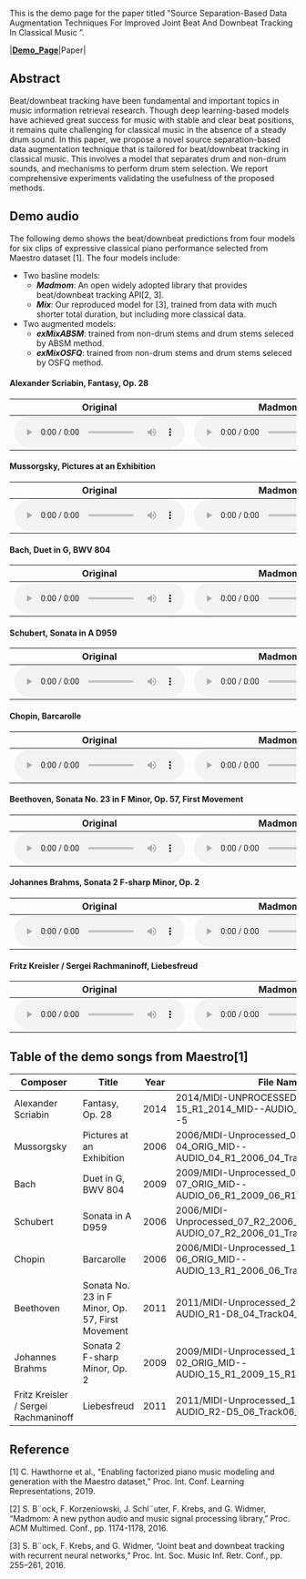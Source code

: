 
This is the demo page for the paper titled “Source Separation-Based Data Augmentation Techniques For Improved Joint Beat And Downbeat Tracking In Classical Music ”.

|[**Demo_Page**](https://sunnycyc.github.io/aug4beat_demo/)|Paper|

## Abstract
Beat/downbeat tracking have been fundamental and important topics in music information retrieval research. Though deep learning-based models have achieved great success for music with stable and clear beat positions, it remains quite challenging for classical music in the absence of a steady drum sound. In this paper, we propose a novel source separation-based data augmentation technique that is tailored for beat/downbeat tracking in classical music. This involves a model that separates drum and non-drum sounds, and mechanisms to perform drum stem selection. We report comprehensive experiments validating the usefulness of the proposed methods.

## Demo audio

The following demo shows the beat/downbeat predictions from four models for six clips of expressive classical piano performance selected from Maestro dataset [1]. 
The four models include:
* Two basline models:
    * ***Madmom***: An open widely adopted library that provides beat/downbeat tracking API[2, 3].
    * ***Mix***: Our reproduced model for [3], trained from data with much shorter total duration, but including more classical data.
* Two augmented models:
    * ***exMixABSM***: trained from non-drum stems and drum stems seleced by ABSM method.
    * ***exMixOSFQ***: trained from non-drum stems and drum stems seleced by OSFQ method.

#### Alexander Scriabin, Fantasy, Op. 28

|Original|Madmom|   Mix   |exMixABSM|exMixOSFQ| 
|---|---|---|---|---| 
|<audio src="Demo_mp3\ori\cut_MIDI-UNPROCESSED_14-15_R1_2014_MID--AUDIO_15_R1_2014_wav--5.mp3" controls="" preload=""></audio>|<audio src="Demo_mp3\Madmom\cut_MIDI-UNPROCESSED_14-15_R1_2014_MID--AUDIO_15_R1_2014_wav--5_click.mp3" controls="" preload=""></audio>|<audio src="Demo_mp3\Mix\cut_MIDI-UNPROCESSED_14-15_R1_2014_MID--AUDIO_15_R1_2014_wav--5_click.mp3" controls="" preload=""></audio>|<audio src="Demo_mp3\excludeMixABSM\cut_MIDI-UNPROCESSED_14-15_R1_2014_MID--AUDIO_15_R1_2014_wav--5_click.mp3" controls="" preload=""></audio>|<audio src="Demo_mp3\excludeMixOSFQ\cut_MIDI-UNPROCESSED_14-15_R1_2014_MID--AUDIO_15_R1_2014_wav--5_click.mp3" controls="" preload=""></audio>|

#### Mussorgsky, Pictures at an Exhibition 

|Original|Madmom|   Mix   |exMixABSM|exMixOSFQ| 
|---|---|---|---|---| 
|<audio src="Demo_mp3\ori\cut_MIDI-Unprocessed_04_R1_2006_01-04_ORIG_MID--AUDIO_04_R1_2006_04_Track04_wav.mp3" controls="" preload=""></audio>|<audio src="Demo_mp3\Madmom\cut_MIDI-Unprocessed_04_R1_2006_01-04_ORIG_MID--AUDIO_04_R1_2006_04_Track04_wav_click.mp3" controls="" preload=""></audio>|<audio src="Demo_mp3\Mix\cut_MIDI-Unprocessed_04_R1_2006_01-04_ORIG_MID--AUDIO_04_R1_2006_04_Track04_wav_click.mp3" controls="" preload=""></audio>|<audio src="Demo_mp3\excludeMixABSM\cut_MIDI-Unprocessed_04_R1_2006_01-04_ORIG_MID--AUDIO_04_R1_2006_04_Track04_wav_click.mp3" controls="" preload=""></audio>|<audio src="Demo_mp3\excludeMixOSFQ\cut_MIDI-Unprocessed_04_R1_2006_01-04_ORIG_MID--AUDIO_04_R1_2006_04_Track04_wav_click.mp3" controls="" preload=""></audio>|

#### Bach, Duet in G, BWV 804

|Original|Madmom|   Mix   |exMixABSM|exMixOSFQ| 
|---|---|---|---|---| 
|<audio src="Demo_mp3\ori\cut_MIDI-Unprocessed_06_R1_2009_03-07_ORIG_MID--AUDIO_06_R1_2009_06_R1_2009_04_WAV.mp3" controls="" preload=""></audio>|<audio src="Demo_mp3\Madmom\cut_MIDI-Unprocessed_06_R1_2009_03-07_ORIG_MID--AUDIO_06_R1_2009_06_R1_2009_04_WAV_click.mp3" controls="" preload=""></audio>|<audio src="Demo_mp3\Mix\cut_MIDI-Unprocessed_06_R1_2009_03-07_ORIG_MID--AUDIO_06_R1_2009_06_R1_2009_04_WAV_click.mp3" controls="" preload=""></audio>|<audio src="Demo_mp3\excludeMixABSM\cut_MIDI-Unprocessed_06_R1_2009_03-07_ORIG_MID--AUDIO_06_R1_2009_06_R1_2009_04_WAV_click.mp3" controls="" preload=""></audio>|<audio src="Demo_mp3\excludeMixOSFQ\cut_MIDI-Unprocessed_06_R1_2009_03-07_ORIG_MID--AUDIO_06_R1_2009_06_R1_2009_04_WAV_click.mp3" controls="" preload=""></audio>|

#### Schubert, Sonata in A D959

|Original|Madmom|   Mix   |exMixABSM|exMixOSFQ| 
|---|---|---|---|---| 
|<audio src="Demo_mp3\ori\cut_MIDI-Unprocessed_07_R2_2006_01_ORIG_MID--AUDIO_07_R2_2006_01_Track01_wav.mp3" controls="" preload=""></audio>|<audio src="Demo_mp3\Madmom\cut_MIDI-Unprocessed_07_R2_2006_01_ORIG_MID--AUDIO_07_R2_2006_01_Track01_wav_click.mp3" controls="" preload=""></audio>|<audio src="Demo_mp3\Mix\cut_MIDI-Unprocessed_07_R2_2006_01_ORIG_MID--AUDIO_07_R2_2006_01_Track01_wav_click.mp3" controls="" preload=""></audio>|<audio src="Demo_mp3\excludeMixABSM\cut_MIDI-Unprocessed_07_R2_2006_01_ORIG_MID--AUDIO_07_R2_2006_01_Track01_wav_click.mp3" controls="" preload=""></audio>|<audio src="Demo_mp3\excludeMixOSFQ\cut_MIDI-Unprocessed_07_R2_2006_01_ORIG_MID--AUDIO_07_R2_2006_01_Track01_wav_click.mp3" controls="" preload=""></audio>|

#### Chopin, Barcarolle

|Original|Madmom|   Mix   |exMixABSM|exMixOSFQ| 
|---|---|---|---|---| 
|<audio src="Demo_mp3\ori\cut_MIDI-Unprocessed_13_R1_2006_01-06_ORIG_MID--AUDIO_13_R1_2006_06_Track06_wav.mp3" controls="" preload=""></audio>|<audio src="Demo_mp3\Madmom\cut_MIDI-Unprocessed_13_R1_2006_01-06_ORIG_MID--AUDIO_13_R1_2006_06_Track06_wav_click.mp3" controls="" preload=""></audio>|<audio src="Demo_mp3\Mix\cut_MIDI-Unprocessed_13_R1_2006_01-06_ORIG_MID--AUDIO_13_R1_2006_06_Track06_wav_click.mp3" controls="" preload=""></audio>|<audio src="Demo_mp3\excludeMixABSM\cut_MIDI-Unprocessed_13_R1_2006_01-06_ORIG_MID--AUDIO_13_R1_2006_06_Track06_wav_click.mp3" controls="" preload=""></audio>|<audio src="Demo_mp3\excludeMixOSFQ\cut_MIDI-Unprocessed_13_R1_2006_01-06_ORIG_MID--AUDIO_13_R1_2006_06_Track06_wav_click.mp3" controls="" preload=""></audio>|

#### Beethoven, Sonata No. 23 in F Minor, Op. 57, First Movement

|Original|Madmom|   Mix   |exMixABSM|exMixOSFQ| 
|---|---|---|---|---| 
|<audio src="Demo_mp3\ori\cut_MIDI-Unprocessed_20_R1_2011_MID--AUDIO_R1-D8_04_Track04_wav.mp3" controls="" preload=""></audio>|<audio src="Demo_mp3\Madmom\cut_MIDI-Unprocessed_20_R1_2011_MID--AUDIO_R1-D8_04_Track04_wav_click.mp3" controls="" preload=""></audio>|<audio src="Demo_mp3\Mix\cut_MIDI-Unprocessed_20_R1_2011_MID--AUDIO_R1-D8_04_Track04_wav_click.mp3" controls="" preload=""></audio>|<audio src="Demo_mp3\excludeMixABSM\cut_MIDI-Unprocessed_20_R1_2011_MID--AUDIO_R1-D8_04_Track04_wav_click.mp3" controls="" preload=""></audio>|<audio src="Demo_mp3\excludeMixOSFQ\cut_MIDI-Unprocessed_20_R1_2011_MID--AUDIO_R1-D8_04_Track04_wav_click.mp3" controls="" preload=""></audio>|

#### Johannes Brahms, Sonata 2 F-sharp Minor, Op. 2

|Original|Madmom|   Mix   |exMixABSM|exMixOSFQ|
|---|---|---|---|---|
|<audio src="Demo_mp3\ori\cut_MIDI-Unprocessed_15_R1_2009_01-02_ORIG_MID--AUDIO_15_R1_2009_15_R1_2009_02_WAV.mp3" controls="" preload=""></audio>|<audio src="Demo_mp3\Madmom\cut_MIDI-Unprocessed_15_R1_2009_01-02_ORIG_MID--AUDIO_15_R1_2009_15_R1_2009_02_WAV_click.mp3" controls="" preload=""></audio>|<audio src="Demo_mp3\Mix\cut_MIDI-Unprocessed_15_R1_2009_01-02_ORIG_MID--AUDIO_15_R1_2009_15_R1_2009_02_WAV_click.mp3" controls="" preload=""></audio>|<audio src="Demo_mp3\excludeMixABSM\cut_MIDI-Unprocessed_15_R1_2009_01-02_ORIG_MID--AUDIO_15_R1_2009_15_R1_2009_02_WAV_click.mp3" controls="" preload=""></audio>|<audio src="Demo_mp3\excludeMixOSFQ\cut_MIDI-Unprocessed_15_R1_2009_01-02_ORIG_MID--AUDIO_15_R1_2009_15_R1_2009_02_WAV_click.mp3" controls="" preload=""></audio>|

#### Fritz Kreisler / Sergei Rachmaninoff, Liebesfreud

|Original|Madmom|   Mix   |exMixABSM|exMixOSFQ|
|---|---|---|---|---|
|<audio src="Demo_mp3\ori\cut_MIDI-Unprocessed_17_R2_2011_MID--AUDIO_R2-D5_06_Track06_wav.mp3" controls="" preload=""></audio>|<audio src="Demo_mp3\Madmom\cut_MIDI-Unprocessed_17_R2_2011_MID--AUDIO_R2-D5_06_Track06_wav_click.mp3" controls="" preload=""></audio>|<audio src="Demo_mp3\Mix\cut_MIDI-Unprocessed_17_R2_2011_MID--AUDIO_R2-D5_06_Track06_wav_click.mp3" controls="" preload=""></audio>|<audio src="Demo_mp3\excludeMixABSM\cut_MIDI-Unprocessed_17_R2_2011_MID--AUDIO_R2-D5_06_Track06_wav_click.mp3" controls="" preload=""></audio>|<audio src="Demo_mp3\excludeMixOSFQ\cut_MIDI-Unprocessed_17_R2_2011_MID--AUDIO_R2-D5_06_Track06_wav_click.mp3" controls="" preload=""></audio>|



## Table of the demo songs from Maestro[1]

| Composer | Title | Year | File Name |
| -------- | ----- | ---- | --------- |
|Alexander Scriabin|Fantasy, Op. 28|2014|2014/MIDI-UNPROCESSED_14-15_R1_2014_MID--AUDIO_15_R1_2014_wav--5|
| Mussorgsky |Pictures at an Exhibition|2006|2006/MIDI-Unprocessed_04_R1_2006_01-04_ORIG_MID--AUDIO_04_R1_2006_04_Track04_wav|
|Bach |Duet in G, BWV 804|2009 |2009/MIDI-Unprocessed_06_R1_2009_03-07_ORIG_MID--AUDIO_06_R1_2009_06_R1_2009_04_WAV|
|Schubert|Sonata in A D959|2006|2006/MIDI-Unprocessed_07_R2_2006_01_ORIG_MID--AUDIO_07_R2_2006_01_Track01_wav|
|Chopin |Barcarolle|2006|2006/MIDI-Unprocessed_13_R1_2006_01-06_ORIG_MID--AUDIO_13_R1_2006_06_Track06_wav|
|Beethoven|Sonata No. 23 in F Minor, Op. 57, First Movement| 2011|2011/MIDI-Unprocessed_20_R1_2011_MID--AUDIO_R1-D8_04_Track04_wav|
|Johannes Brahms|Sonata 2 F-sharp Minor, Op. 2|2009|2009/MIDI-Unprocessed_15_R1_2009_01-02_ORIG_MID--AUDIO_15_R1_2009_15_R1_2009_02_WAV.wav|
|Fritz Kreisler / Sergei Rachmaninoff|Liebesfreud|2011|2011/MIDI-Unprocessed_17_R2_2011_MID--AUDIO_R2-D5_06_Track06_wav.wav|



## Reference


[1] C. Hawthorne et al., “Enabling factorized piano music modeling and generation with the Maestro dataset,” Proc. Int. Conf. Learning Representations, 2019.

[2] S. B¨ock, F. Korzeniowski, J. Schl¨uter, F. Krebs, and G. Widmer, “Madmom: A new python audio and music signal processing library,” Proc. ACM Multimed. Conf., pp. 1174-1178, 2016.

[3] S. B¨ock, F. Krebs, and G. Widmer, “Joint beat and downbeat tracking with recurrent neural networks,” Proc. Int. Soc. Music Inf. Retr. Conf., pp. 255–261, 2016.

                            
